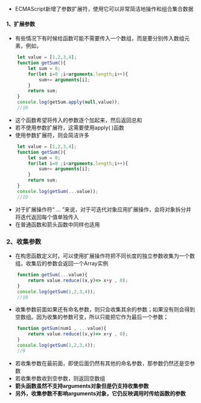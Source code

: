 + ECMAScript新增了参数扩展符，使用它可以非常简洁地操作和组合集合数据
#### 1、扩展参数
+ 有些情况下有时候给函数可能不需要传入一个数组，而是要分别传入数组元素，例如，
```js
	let value = [1,2,3,4];
	function getSum(){
		let sum = 0;
		for(let i=0 ;i<arguments.length;i++){
			sum+= arguments[i];
		}
		return sum;
	}
	console.log(getSum.apply(null,value));
	//10
```
+ 这个函数希望将传入的参数逐个加起来，然后返回总和
+ 若不使用参数扩展符，这需要使用apply( )函数
+ 使用参数扩展符，则会简洁许多
```js
	let value = [1,2,3,4];
	function getSum(){
		let sum = 0;
		for(let i=0 ;i<arguments.length;i++){
			sum+= arguments[i];
		}
		return sum;
	}
	console.log(getSum(...value));
	//10
```
+ 对于扩展操作符<font>“ ... ”</font>来说，对于可迭代对象应用扩展操作，会将对象拆分并将迭代返回每个值单独传入
+ 在普通函数和箭头函数中同样也适用
### 2、收集参数
+ 在构思函数定义时，可以使用扩展操作符把不同长度的独立参数收集为一个数组。收集后的参数会返回一个Array实例
```js
	function getSum(...value){
		return value.reduce((x,y)=> x+y , 0);
	}
	console.log(getSum(1,2,3,4));
	//10
```
+ 收集参数前面如果还有命名参数，则只会收集其余的参数；如果没有则会得到空数组。因为收集的参数可变，所以只能把它作为最后一个参数；
```js
	function getSum(num1 , ...value){
		return value.reduce((x,y)=> x+y , 0);
	}
	console.log(getSum(1,2,3,4));
	//9
```
+ 若收集参数在最前面，即使后面仍然有其他的命名参数，那参数仍然还是空参数
+ 若收集参数收到空参数，则返回空数组
+ **箭头函数虽然不支持arguments对象但是仍支持收集参数**
+ **另外，收集参数不影响arguments对象，它仍反映调用时传给函数的参数**
